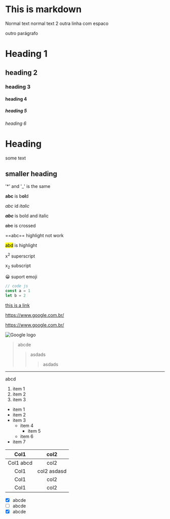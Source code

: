 # This is markdown

Normal text
normal text 2
outra linha com espaco

outro parágrafo

# Heading 1

## heading 2

### heading 3

#### heading 4

##### heading 5

###### heading 6

# Heading

some text

## smaller heading

'\*' and '\_' is the same

**abc** is b**ol**d

_abc_ id _italic_

**_abc_** is bold and italic

~~abc~~ is crossed

==abc== highlight not work

<mark>abd</mark> is highlight

x<sup>2</sup> superscript

x<sub>2</sub> subscript

😀 suport emoji

```js
// code js
const a = 1
let b = 2
```

[this is a link](https://www.google.com.br/)

<https://www.google.com.br/>

https://www.google.com.br/

<!-- IMAGE [alt text](link html or folder)-->

![Google logo](https://www.logotipo.pt/wp-content/uploads/2015/09/googs-new.jpg)

> abcde
>
> > asdads
> >
> > > asdads

---

abcd

1. item 1
1. item 2
1. item 3

- item 1
- item 2
- item 3
  - item 4
    - item 5
  - item 6
- item 7

|   Col1    |    col2     |
| :-------: | :---------: |
| Col1 abcd |    col2     |
|   Col1    | col2 asdasd |
|   Col1    |    col2     |
|   Col1    |    col2     |

- [x] abcde
- [ ] abcde
- [x] abcde
